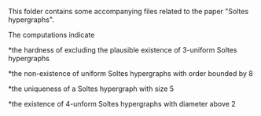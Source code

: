 This folder contains some accompanying files related to the paper "Soltes hypergraphs".

The computations indicate

*the hardness of excluding the plausible existence of 3-uniform Soltes hypergraphs

*the non-existence of uniform Soltes hypergraphs with order bounded by 8

*the uniqueness of a Soltes hypergraph with size 5

*the existence of 4-unform Soltes hypergraphs with diameter above 2


